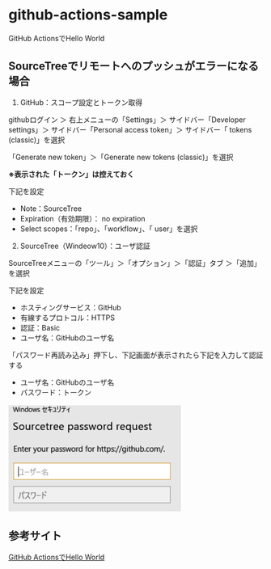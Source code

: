 # github-actions-sample
GitHub ActionsでHello World

## SourceTreeでリモートへのプッシュがエラーになる場合
1. GitHub：スコープ設定とトークン取得

githubログイン ＞ 右上メニューの「Settings」＞ サイドバー「Developer settings」＞ サイドバー「Personal access token」＞ サイドバー「 tokens (classic)」を選択

「Generate new token」＞「Generate new  tokens (classic)」を選択

**※表示された「トークン」は控えておく**

下記を設定
- Note：SourceTree
- Expiration（有効期限）： no expiration
- Select scopes：「repo」、「workflow」、「 user」を選択

2. SourceTree（Windeow10）：ユーザ認証

SourceTreeメニューの「ツール」＞「オプション」＞「認証」タブ ＞「追加」を選択

下記を設定
- ホスティングサービス：GitHub
- 有線するプロトコル：HTTPS
- 認証：Basic
- ユーザ名：GitHubのユーザ名

「パスワード再読み込み」押下し、下記画面が表示されたら下記を入力して認証する
- ユーザ名：GitHubのユーザ名
- パスワード：トークン

![](imgs/2023-02-21-14-05-09.png)


## 参考サイト
[GitHub ActionsでHello World](https://qiita.com/Teach/items/d2c4d7bec98228df1807)